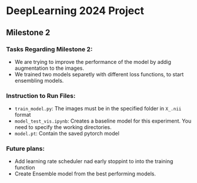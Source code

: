 # DeepLearning 2024 Project

## Milestone 2

### Tasks Regarding Milestone 2:
- We are trying to improve the performance of the model by addig augmentation to the images.
- We trained two models separetly with different loss functions, to start ensembling models.

### Instruction to Run Files:
- `train_model.py`: The images must be in the specified folder in `X_.nii` format
- `model_test_vis.ipynb`: Creates a baseline model for this experiment. You need to specify the working directories.
- `model.pt`: Contain the saved pytorch model

### Future plans:
- Add learning rate scheduler nad early stoppint to into the training function
- Create Ensemble model from the best performing models.
